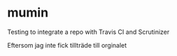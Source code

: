 mumin
=====

Testing to integrate a repo with Travis CI and Scrutinizer

Eftersom jag inte fick tillträde till orginalet
